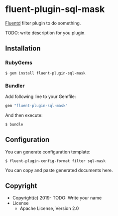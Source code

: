 # fluent-plugin-sql-mask

[Fluentd](https://fluentd.org/) filter plugin to do something.

TODO: write description for you plugin.

## Installation

### RubyGems

```
$ gem install fluent-plugin-sql-mask
```

### Bundler

Add following line to your Gemfile:

```ruby
gem "fluent-plugin-sql-mask"
```

And then execute:

```
$ bundle
```

## Configuration

You can generate configuration template:

```
$ fluent-plugin-config-format filter sql-mask
```

You can copy and paste generated documents here.

## Copyright

* Copyright(c) 2019- TODO: Write your name
* License
  * Apache License, Version 2.0
